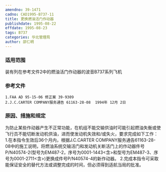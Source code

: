 ```yaml
---
amendno: 39-1471
cadno: CAD1995-B737-11
title: 更换燃油活门作动器
publishdate: 1995-08-22
effdate: 1995-08-23
tags: B737
categories: 华北管理局
author: 邵仁明
---
```


### 适用范围 
装有列在参考文件2中的燃油活门作动器的波音B737系列飞机

<!--more-->
### 参考文件
    1.FAA AD 95-15-06 修正案 39-9309 
    2.J.C.CARTER COMPANY服务通告 61163-28-08  1994年 12月 2日

### 原因、措施和规定 
为防止某些作动器产生不正常功能，在机组不能交输供油时可能引起燃油失衡或使飞行员不能切断发动机供油，进而使发动机失效和/或失火，要求完成如下工作： 
    1.在本指令生效后36个月内，根据J.C.CARTER COMPANY服务通告61163-28-08中的施工说明，将燃油系统交输活门和发动机关断活门上的作动器件号P/N40574-2(型号为EM487-2，序号为0001-1443<含>和型号为EM487-3、序号为0001-2711<含>)更换成件号P/N40574-4的新作动器。 
    2.完成本指令可采取能保证安全的替代方法或调整完成的时间，但必须得到适航当局的批准。

       
